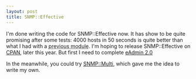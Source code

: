 ```yaml
---
layout: post
title: SNMP::Effective
---
```


I'm done writing the code for SNMP::Effective now. It has show to be
quite promising after some tests: 4000 hosts in 50 seconds is quite better
than what I had with a <acronym title="1.8 hosts pr second">previous
module</acronym>. I'm hoping to release SNMP::Effective on
[CPAN](http://cpan.org), later this year. But first I need to
complete [eAdmin 2.0](http://www.google.com/search?q=eadmin%20eidolon%20as)

In the meanwhile, you could try
[SNMP::Multi](http://search.cpan.org/~tpg/SNMP-Multi), which gave me the
idea to write my own.
